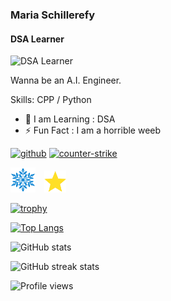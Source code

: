 ### Maria Schillerefy
#### DSA Learner
![DSA Learner](https://scontent.fdac41-1.fna.fbcdn.net/v/t1.15752-9/258735056_408173754123974_4371432332935641227_n.jpg?_nc_cat=103&ccb=1-7&_nc_sid=ae9488&_nc_eui2=AeHvM9tkllXKx0fh3_-I4sUXsr_3x_Mq97myv_fH8yr3uZmjW46JP9IGK1ugzAHAbpBZOVHrcj064hON5oTn-o0_&_nc_ohc=ofx-D4VC7ZEAX_QfMWE&_nc_ht=scontent.fdac41-1.fna&oh=03_AdTynftPw2A-MoTrbG1AZA9Ww_-o3NQZBxYb0s80B_gVEA&oe=64690F92)

Wanna be an A.I. Engineer.

Skills: CPP / Python

- 🌱 I am Learning : DSA 
- ⚡ Fun Fact : I am a horrible weeb 


[<img src='https://cdn.jsdelivr.net/npm/simple-icons@3.0.1/icons/github.svg' alt='github' height='40'>](https://github.com/speedy1601)  [<img src='https://cdn.jsdelivr.net/npm/simple-icons@3.0.1/icons/counter-strike.svg' alt='counter-strike' height='40'>](https://w0.peakpx.com/wallpaper/406/171/HD-wallpaper-black-amoled-cs-go-csgo-dark-logo-minimal-thumbnail.jpg)  

<a href='https://archiveprogram.github.com/'><img src='https://raw.githubusercontent.com/acervenky/animated-github-badges/master/assets/acbadge.gif' width='40' height='40'></a> <a href='https://stars.github.com/'><img src='https://raw.githubusercontent.com/acervenky/animated-github-badges/master/assets/starbadge.gif' width='35' height='35'></a> 

[![trophy](https://github-profile-trophy.vercel.app/?username=speedy1601)](https://github.com/ryo-ma/github-profile-trophy)

[![Top Langs](https://github-readme-stats.vercel.app/api/top-langs/?username=speedy1601)](https://github.com/anuraghazra/github-readme-stats)

![GitHub stats](https://github-readme-stats.vercel.app/api?username=speedy1601&show_icons=true)  

![GitHub streak stats](https://streak-stats.demolab.com/?user=speedy1601)  

![Profile views](https://gpvc.arturio.dev/speedy1601)  
